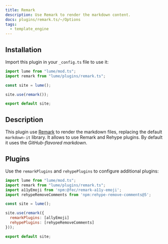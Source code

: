 ```yaml
---
title: Remark
description: Use Remark to render the markdown content.
docs: plugins/remark.ts/~/Options
tags:
  - template_engine
---
```


## Installation

Import this plugin in your `_config.ts` file to use it:

```js
import lume from "lume/mod.ts";
import remark from "lume/plugins/remark.ts";

const site = lume();

site.use(remark());

export default site;
```

## Description

This plugin use [Remark](https://remark.js.org/) to render the markdown files,
replacing the default `markdown-it` library. It allows to use Remark and Rehype
plugins. By default it uses the _GitHub-flavored markdown_.

## Plugins

Use the `remarkPlugins` and `rehypePlugins` to configure additional plugins:

```js
import lume from "lume/mod.ts";
import remark from "lume/plugins/remark.ts";
import a11yEmoji from 'npm:@fec/remark-a11y-emoji';
import rehypeRemoveComments from 'npm:rehype-remove-comments@5';

const site = lume();

site.use(remark({
  remarkPlugins: [allyEmoji]
  rehypePlugins: [rehypeRemoveComments]
}));

export default site;
```
